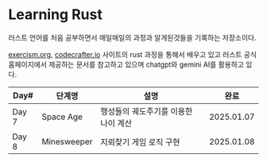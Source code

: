 # Learning Rust

러스트 언어를 처음 공부하면서 매일매일의 과정과 알게된것들을 기록하는 저장소이다.

[exercism.org](https://exercism.org/tracks/rust "exercism.org"), [codecrafter.io](https://app.codecrafters.io/catalog, "codecrafter.io") 사이트의 rust 과정을 통해서 배우고 있고 러스트 공식 홈페이지에서 제공하는 문서를 참고하고 있으며 chatgpt와 gemini AI를 활용하고 있다.

| Day#  | 단계명         | 설명                   | 완료         |
| ----- | ----------- | -------------------- | ---------- |
| Day 7 | Space Age   | 행성들의 궤도주기를 이용한 나이 계산 | 2025.01.07 |
| Day 8 | Minesweeper | 지뢰찾기 게임 로직 구현        | 2025.01.08 |





